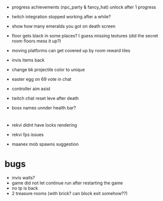 * progress achievements (npc_party & fancy_hat) unlock after 1 progress

* twitch integration stopped working after a while?
* show how many emeralds you got on death screen
* floor gets black in some places? I guess missing textures (did the secret room floors mess it up?)
* moving platforms can get covered up by room reward tiles
* invis items back
* change bk projectile color to unique

* easter egg on 69 vote in chat
* controller aim asist
* twitch chat reset leve after death
* boss names unnder health bar?

#

* rekvi didnt have locks rendering
* rekvi fps issues

* maanex mob spawns suggestion

# bugs
* invis walls?
* game did not let continue run after restarting the game
* no tp is back
* 2 treasure rooms (with brick? can block exit somehow??)
